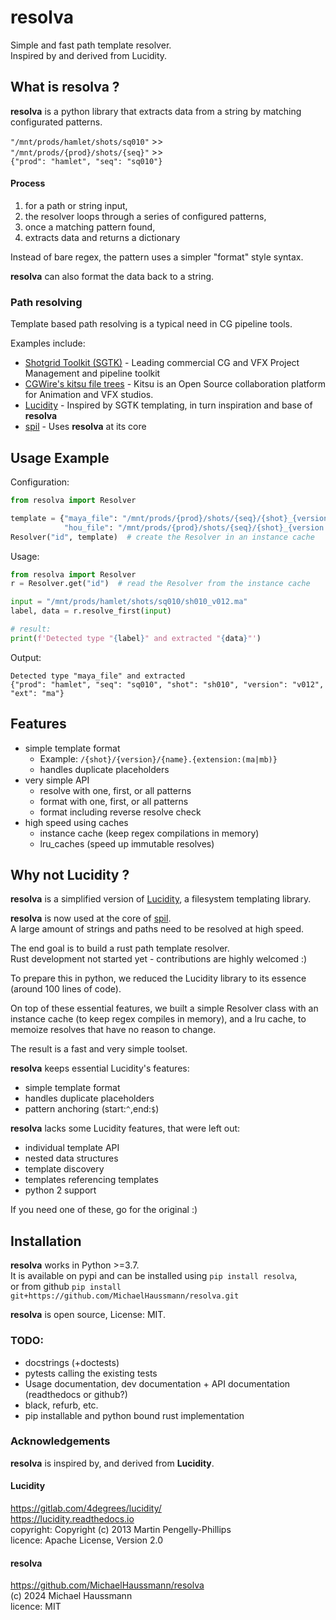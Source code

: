 
# resolva

Simple and fast path template resolver.  
Inspired by and derived from Lucidity.


## What is resolva ?

**resolva** is a python library that extracts data from a string by matching configurated patterns.

`"/mnt/prods/hamlet/shots/sq010"` >>  
`"/mnt/prods/{prod}/shots/{seq}"` >>  
`{"prod": "hamlet", "seq": "sq010"}`

#### Process

1. for a path or string input,
2. the resolver loops through a series of configured patterns, 
3. once a matching pattern found, 
4. extracts data and returns a dictionary

Instead of bare regex, the pattern uses a simpler "format" style syntax.  

**resolva** can also format the data back to a string.

### Path resolving

Template based path resolving is a typical need in CG pipeline tools.

Examples include:

- [Shotgrid Toolkit (SGTK)](https://github.com/shotgunsoftware/tk-config-default/blob/master/core/templates.yml) - Leading commercial CG and VFX Project Management and pipeline toolkit
- [CGWire's kitsu file trees](https://zou.cg-wire.com/file_trees) - Kitsu is an Open Source collaboration platform for Animation and VFX studios. 
- [Lucidity](https://gitlab.com/4degrees/lucidity) - Inspired by SGTK templating, in turn inspiration and base of **resolva**
- [spil](https://github.com/MichaelHaussmann/spil) - Uses **resolva** at its core


## Usage Example

Configuration:
```python
from resolva import Resolver

template = {"maya_file": "/mnt/prods/{prod}/shots/{seq}/{shot}_{version:(v\d\d\d)}.{ext:(ma|mb)}",
            "hou_file": "/mnt/prods/{prod}/shots/{seq}/{shot}_{version:(v\d\d\d)}.{ext:(hip|hipnc)}"}
Resolver("id", template)  # create the Resolver in an instance cache
```
Usage:
```python
from resolva import Resolver
r = Resolver.get("id")  # read the Resolver from the instance cache

input = "/mnt/prods/hamlet/shots/sq010/sh010_v012.ma"
label, data = r.resolve_first(input)

# result:
print(f'Detected type "{label}" and extracted "{data}"')
```
Output:
```
Detected type "maya_file" and extracted 
{"prod": "hamlet", "seq": "sq010", "shot": "sh010", "version": "v012", "ext": "ma"}
```



## Features

- simple template format     
  - Example: `/{shot}/{version}/{name}.{extension:(ma|mb)}`
  - handles duplicate placeholders
- very simple API
  - resolve with one, first, or all patterns
  - format with one, first, or all patterns
  - format including reverse resolve check
- high speed using caches
  - instance cache (keep regex compilations in memory)
  - lru_caches (speed up immutable resolves)


## Why not Lucidity ?

**resolva** is a simplified version of [Lucidity](https://gitlab.com/4degrees/lucidity), a filesystem templating library.

**resolva** is now used at the core of [spil](https://github.com/MichaelHaussmann/spil).  
A large amount of strings and paths need to be resolved at high speed.

The end goal is to build a rust path template resolver.  
Rust development not started yet - contributions are highly welcomed :)

To prepare this in python, we reduced the Lucidity library to its essence (around 100 lines of code).

On top of these essential features, we built a simple Resolver class with an instance cache (to keep regex compiles in memory), and a lru cache, to memoize resolves that have no reason to change.

The result is a fast and very simple toolset.

**resolva** keeps essential Lucidity's features:

- simple template format 
- handles duplicate placeholders
- pattern anchoring (start:`^`,end:`$`)

**resolva** lacks some Lucidity features, that were left out:

- individual template API
- nested data structures
- template discovery
- templates referencing templates
- python 2 support

If you need one of these, go for the original :)


## Installation

**resolva** works in Python >=3.7.  
It is available on pypi and can be installed using `pip install resolva`,  
or from github `pip install git+https://github.com/MichaelHaussmann/resolva.git`

**resolva** is open source, License: MIT.

### TODO:

- docstrings (+doctests) 
- pytests calling the existing tests
- Usage documentation, dev documentation + API documentation (readthedocs or github?)
- black, refurb, etc.
- pip installable and python bound rust implementation 


### Acknowledgements

**resolva** is inspired by, and derived from **Lucidity**.

#### Lucidity 

https://gitlab.com/4degrees/lucidity/  
https://lucidity.readthedocs.io  
copyright: Copyright (c) 2013 Martin Pengelly-Phillips  
licence: Apache License, Version 2.0

#### resolva

https://github.com/MichaelHaussmann/resolva  
(c) 2024 Michael Haussmann  
licence: MIT
